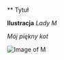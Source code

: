 ** Tytuł

**Ilustracja**
*Lady M*


_Mój piękny kot_

![Image of M](https://octodex.github.com/images/mona-lovelace.jpg)
